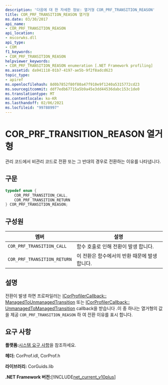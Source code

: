 ```yaml
---
description: '다음에 대 한 자세한 정보: 열거형 COR_PRF_TRANSITION_REASON'
title: COR_PRF_TRANSITION_REASON 열거형
ms.date: 03/30/2017
api_name:
- COR_PRF_TRANSITION_REASON
api_location:
- mscorwks.dll
api_type:
- COM
f1_keywords:
- COR_PRF_TRANSITION_REASON
helpviewer_keywords:
- COR_PRF_TRANSITION_REASON enumeration [.NET Framework profiling]
ms.assetid: da941118-01b7-4197-ae5b-9f2f8adcd623
topic_type:
- apiref
ms.openlocfilehash: 8d0b7852f80f80a47f910e9f1240a5315772cd23
ms.sourcegitcommit: ddf7edb67715a5b9a45e3dd44536dabc153c1de0
ms.translationtype: MT
ms.contentlocale: ko-KR
ms.lasthandoff: 02/06/2021
ms.locfileid: "99788997"
---
```

# <a name="cor_prf_transition_reason-enumeration"></a>COR_PRF_TRANSITION_REASON 열거형

관리 코드에서 비관리 코드로 전환 또는 그 반대의 경우로 전환하는 이유를 나타냅니다.  
  
## <a name="syntax"></a>구문  
  
```cpp  
typedef enum {  
    COR_PRF_TRANSITION_CALL,  
    COR_PRF_TRANSITION_RETURN  
} COR_PRF_TRANSITION_REASON;  
```  
  
## <a name="members"></a>구성원  
  
|멤버|설명|  
|------------|-----------------|  
|`COR_PRF_TRANSITION_CALL`|함수 호출로 인해 전환이 발생 합니다.|  
|`COR_PRF_TRANSITION_RETURN`|이 전환은 함수에서의 반환 때문에 발생 합니다.|  
  
## <a name="remarks"></a>설명  

 전환이 발생 하면 프로파일러는 [ICorProfilerCallback:: ManagedToUnmanagedTransition](icorprofilercallback-managedtounmanagedtransition-method.md) 또는 [ICorProfilerCallback:: UnmanagedToManagedTransition](icorprofilercallback-unmanagedtomanagedtransition-method.md) callback을 받습니다 .이 중 하나는 열거형의 값을 제공 `COR_PRF_TRANSITION_REASON` 하 여 전환 이유를 표시 합니다.  
  
## <a name="requirements"></a>요구 사항  

 **플랫폼:**[시스템 요구 사항](../../get-started/system-requirements.md)을 참조하세요.  
  
 **헤더:** CorProf.idl, CorProf.h  
  
 **라이브러리:** CorGuids.lib  
  
 **.NET Framework 버전:**[!INCLUDE[net_current_v10plus](../../../../includes/net-current-v10plus-md.md)]
